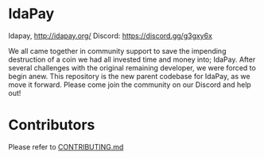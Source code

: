# IdaPay

Idapay, http://idapay.org/
Discord: https://discord.gg/g3gxy6x

We all came together in community support to save the impending destruction of a coin we had all invested time and money into; IdaPay.  After several challenges with the original remaining developer, we were forced to begin anew.  This repository is the new parent codebase for IdaPay, as we move it forward.  Please come join the community on our Discord and help out!

# Contributors
Please refer to [CONTRIBUTING.md](CONTRIBUTING.md)

